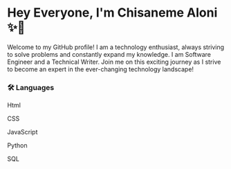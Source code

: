 # Hey Everyone, I'm Chisaneme Aloni ✨🚀

Welcome to my GitHub profile! I am a technology enthusiast, always striving to solve problems and constantly expand my knowledge. I am Software Engineer and a Technical Writer. Join me on this exciting journey as I strive to become an expert in the ever-changing technology landscape!

### 🛠 Languages

Html

CSS

JavaScript

Python

SQL
